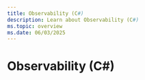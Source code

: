 ```yaml
---
title: Observability (C#)
description: Learn about Observability (C#)
ms.topic: overview
ms.date: 06/03/2025
---
```


# Observability (C#)
